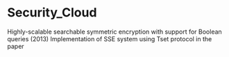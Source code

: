 # Security_Cloud
Highly-scalable searchable symmetric encryption with support for Boolean queries (2013) Implementation of SSE system using Tset protocol in the paper

